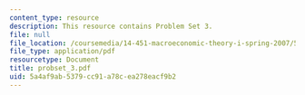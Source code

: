 ```yaml
---
content_type: resource
description: This resource contains Problem Set 3.
file: null
file_location: /coursemedia/14-451-macroeconomic-theory-i-spring-2007/5a4af9ab5379cc91a78cea278eacf9b2_probset_3.pdf
file_type: application/pdf
resourcetype: Document
title: probset_3.pdf
uid: 5a4af9ab-5379-cc91-a78c-ea278eacf9b2
---
```

